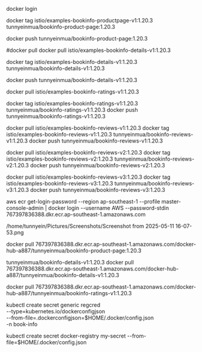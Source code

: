 docker login

docker tag istio/examples-bookinfo-productpage-v1:1.20.3 tunnyeinmua/bookinfo-product-page:1.20.3

docker push tunnyeinmua/bookinfo-product-page:1.20.3


#docker pull
docker pull istio/examples-bookinfo-details-v1:1.20.3

docker tag istio/examples-bookinfo-details-v1:1.20.3 tunnyeinmua/bookinfo-details-v1:1.20.3

docker push tunnyeinmua/bookinfo-details-v1:1.20.3

docker pull istio/examples-bookinfo-ratings-v1:1.20.3

docker tag istio/examples-bookinfo-ratings-v1:1.20.3 tunnyeinmua/bookinfo-ratings-v1:1.20.3
docker push tunnyeinmua/bookinfo-ratings-v1:1.20.3


docker pull istio/examples-bookinfo-reviews-v1:1.20.3
docker tag istio/examples-bookinfo-reviews-v1:1.20.3 tunnyeinmua/bookinfo-reviews-v1:1.20.3
docker push tunnyeinmua/bookinfo-reviews-v1:1.20.3


docker pull istio/examples-bookinfo-reviews-v2:1.20.3
docker tag istio/examples-bookinfo-reviews-v2:1.20.3 tunnyeinmua/bookinfo-reviews-v2:1.20.3
docker push tunnyeinmua/bookinfo-reviews-v2:1.20.3

docker pull istio/examples-bookinfo-reviews-v3:1.20.3
docker tag istio/examples-bookinfo-reviews-v3:1.20.3 tunnyeinmua/bookinfo-reviews-v3:1.20.3
docker push tunnyeinmua/bookinfo-reviews-v3:1.20.3



aws ecr get-login-password --region ap-southeast-1 --profile master-console-admin | docker login --username AWS --password-stdin 767397836388.dkr.ecr.ap-southeast-1.amazonaws.com


/home/tunnyein/Pictures/Screenshots/Screenshot from 2025-05-11 16-07-53.png


docker pull 767397836388.dkr.ecr.ap-southeast-1.amazonaws.com/docker-hub-a887/tunnyeinmua/bookinfo-product-page:1.20.3

tunnyeinmua/bookinfo-details-v1:1.20.3
docker pull 767397836388.dkr.ecr.ap-southeast-1.amazonaws.com/docker-hub-a887/tunnyeinmua/bookinfo-details-v1:1.20.3


docker pull 767397836388.dkr.ecr.ap-southeast-1.amazonaws.com/docker-hub-a887/tunnyeinmua/bookinfo-ratings-v1:1.20.3



kubectl create secret generic regcred \
  --type=kubernetes.io/dockerconfigjson \
  --from-file=.dockerconfigjson=$HOME/.docker/config.json \
  -n book-info

  kubectl create secret docker-registry my-secret --from-file=$HOME/.docker/config.json
